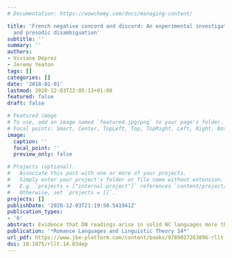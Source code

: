 ```yaml
---
# Documentation: https://wowchemy.com/docs/managing-content/

title: 'French negative concord and discord: An experimental investigation of contextual
  and prosodic disambiguation'
subtitle: ''
summary: ''
authors:
- Viviane Déprez
- Jeremy Yeaton
tags: []
categories: []
date: '2018-01-01'
lastmod: 2020-12-03T22:05:13+01:00
featured: false
draft: false

# Featured image
# To use, add an image named `featured.jpg/png` to your page's folder.
# Focal points: Smart, Center, TopLeft, Top, TopRight, Left, Right, BottomLeft, Bottom, BottomRight.
image:
  caption: ''
  focal_point: ''
  preview_only: false

# Projects (optional).
#   Associate this post with one or more of your projects.
#   Simply enter your project's folder or file name without extension.
#   E.g. `projects = ["internal-project"]` references `content/project/deep-learning/index.md`.
#   Otherwise, set `projects = []`.
projects: []
publishDate: '2020-12-03T21:19:50.541941Z'
publication_types:
- '6'
abstract: Evidence that DN readings arise in solid NC languages more than previously thought (Déprez et al. 2015) underscore the importance of investigating the factors governing their emergence to deepen our understanding of Negative Concord. This paper examines the roles of context and prosody in disambiguating simple French transitive sentences with two NCIs (personne, rien) experimentally. French speakers were recorded reading target sentences with NCIs in NC or DN eliciting contexts followed by a verification statement judged as T/F and analyzed as context-matching or not. Context-matching targets were extracted using Praat and analyzed using ProsodyPro (Xu 2013). Sentence contour, average pitch and F0 peak value on NCIs were compared across conditions. Our results provide solid evidence that in French, context influence interpretation and NC and DN interpretations are prosodically distinguished.
publication: '*Romance Languages and Linguistic Theory 14*'
url_pdf: https://www.jbe-platform.com/content/books/9789027263896-rllt.14.03dep
doi: 10.1075/rllt.14.03dep
---
```

